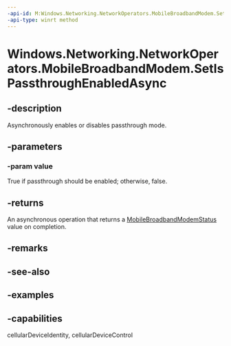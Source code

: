 ```yaml
---
-api-id: M:Windows.Networking.NetworkOperators.MobileBroadbandModem.SetIsPassthroughEnabledAsync(System.Boolean)
-api-type: winrt method
---
```


<!-- Method syntax.
public IAsyncOperation<MobileBroadbandModemStatus> MobileBroadbandModem.SetIsPassthroughEnabledAsync(Boolean value)
-->

# Windows.Networking.NetworkOperators.MobileBroadbandModem.SetIsPassthroughEnabledAsync

## -description
Asynchronously enables or disables passthrough mode.

## -parameters
### -param value
True if passthrough should be enabled; otherwise, false.

## -returns
An asynchronous operation that returns a [MobileBroadbandModemStatus](mobilebroadbandmodemstatus.md) value on completion.
## -remarks

## -see-also

## -examples


## -capabilities
cellularDeviceIdentity, cellularDeviceControl
